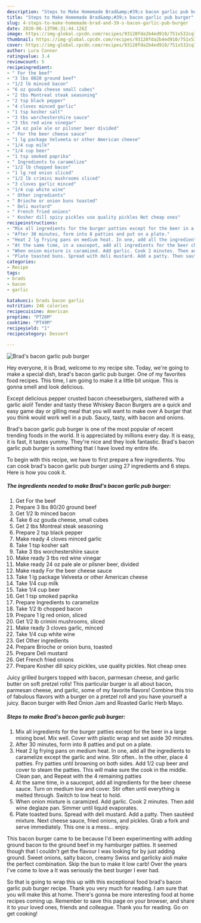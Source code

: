 ```yaml
---
description: "Steps to Make Homemade Brad&amp;#39;s bacon garlic pub burger"
title: "Steps to Make Homemade Brad&amp;#39;s bacon garlic pub burger"
slug: 4-steps-to-make-homemade-brad-and-39-s-bacon-garlic-pub-burger
date: 2020-06-13T06:31:44.126Z
image: https://img-global.cpcdn.com/recipes/93120fda2b4ed910/751x532cq70/brads-bacon-garlic-pub-burger-recipe-main-photo.jpg
thumbnail: https://img-global.cpcdn.com/recipes/93120fda2b4ed910/751x532cq70/brads-bacon-garlic-pub-burger-recipe-main-photo.jpg
cover: https://img-global.cpcdn.com/recipes/93120fda2b4ed910/751x532cq70/brads-bacon-garlic-pub-burger-recipe-main-photo.jpg
author: Lura Conner
ratingvalue: 3.4
reviewcount: 5
recipeingredient:
- " For the beef"
- "3 lbs 8020 ground beef"
- "1/2 lb minced bacon"
- "6 oz gouda cheese small cubes"
- "2 tbs Montreal steak seasoning"
- "2 tsp black pepper"
- "4 cloves minced garlic"
- "1 tsp kosher salt"
- "3 tbs worchestershire sauce"
- "3 tbs red wine vinegar"
- "24 oz pale ale or pilsner beer divided"
- " For the beer cheese sauce"
- "1 lg package Velveeta or other American cheese"
- "1/4 cup milk"
- "1/4 cup beer"
- "1 tsp smoked paprika"
- " Ingredients to caramelize"
- "1/2 lb chopped bacon"
- "1 lg red onion sliced"
- "1/2 lb crimini mushrooms sliced"
- "3 cloves garlic minced"
- "1/4 cup white wine"
- " Other ingredients"
- " Brioche or onion buns toasted"
- " Deli mustard"
- " French fried onions"
- " Kosher dill spicy pickles use quality pickles Not cheap ones"
recipeinstructions:
- "Mix all ingredients for the burger patties except for the beer in a large mixing bowl. Mix well. Cover with plastic wrap and set aside 30 minutes."
- "After 30 minutes, form into 8 patties and put on a plate."
- "Heat 2 lg frying pans on medium heat. In one, add all the ingredients to caramelize except the garlic and wine. Stir often.. In the other, place 4 patties. Fry patties until browning on both sides. Add 1/2 cup beer and cover to steam the patties. This will make sure the cook in the middle. Clean pan, and Repeat with the 4 remaining patties"
- "At the same time, in a saucepot, add all ingredients for the beer cheese sauce. Turn on medium low and cover. Stir often until everything is melted through. Switch to low heat to hold."
- "When onion mixture is caramized. Add garlic. Cook 2 minutes. Then add wine deglaze pan. Simmer until liquid evaporates."
- "Plate toasted buns. Spread with deli mustard. Add a patty. Then sautéed mixture. Next cheese sauce, fried onions, and pickles. Grab a fork and serve immediately. This one is a mess... enjoy."
categories:
- Recipe
tags:
- brads
- bacon
- garlic

katakunci: brads bacon garlic 
nutrition: 246 calories
recipecuisine: American
preptime: "PT26M"
cooktime: "PT49M"
recipeyield: "1"
recipecategory: Dessert

---
```



![Brad&#39;s bacon garlic pub burger](https://img-global.cpcdn.com/recipes/93120fda2b4ed910/751x532cq70/brads-bacon-garlic-pub-burger-recipe-main-photo.jpg)

Hey everyone, it is Brad, welcome to my recipe site. Today, we're going to make a special dish, brad&#39;s bacon garlic pub burger. One of my favorites food recipes. This time, I am going to make it a little bit unique. This is gonna smell and look delicious.

Except delicious pepper crusted bacon cheeseburgers, slathered with a garlic aioli! Tender and tasty these Whiskey Bacon Burgers are a quick and easy game day or gilling meal that you will want to make over A burger that you think would work well in a pub. Saucy, tasty, with bacon and onions.

Brad&#39;s bacon garlic pub burger is one of the most popular of recent trending foods in the world. It is appreciated by millions every day. It is easy, it is fast, it tastes yummy. They're nice and they look fantastic. Brad&#39;s bacon garlic pub burger is something that I have loved my entire life.


To begin with this recipe, we have to first prepare a few ingredients. You can cook brad&#39;s bacon garlic pub burger using 27 ingredients and 6 steps. Here is how you cook it.

<!--inarticleads1-->

##### The ingredients needed to make Brad&#39;s bacon garlic pub burger:

1. Get  For the beef
1. Prepare 3 lbs 80/20 ground beef
1. Get 1/2 lb minced bacon
1. Take 6 oz gouda cheese, small cubes
1. Get 2 tbs Montreal steak seasoning
1. Prepare 2 tsp black pepper
1. Make ready 4 cloves minced garlic
1. Take 1 tsp kosher salt
1. Take 3 tbs worchestershire sauce
1. Make ready 3 tbs red wine vinegar
1. Make ready 24 oz pale ale or pilsner beer, divided
1. Make ready  For the beer cheese sauce
1. Take 1 lg package Velveeta or other American cheese
1. Take 1/4 cup milk
1. Take 1/4 cup beer
1. Get 1 tsp smoked paprika
1. Prepare  Ingredients to caramelize
1. Take 1/2 lb chopped bacon
1. Prepare 1 lg red onion, sliced
1. Get 1/2 lb crimini mushrooms, sliced
1. Make ready 3 cloves garlic, minced
1. Take 1/4 cup white wine
1. Get  Other ingredients
1. Prepare  Brioche or onion buns, toasted
1. Prepare  Deli mustard
1. Get  French fried onions
1. Prepare  Kosher dill spicy pickles, use quality pickles. Not cheap ones


Juicy grilled burgers topped with bacon, parmesan cheese, and garlic butter on soft pretzel rolls! This particular burger is all about bacon, parmesan cheese, and garlic, some of my favorite flavors! Combine this trio of fabulous flavors with a burger on a pretzel roll and you have yourself a juicy. Bacon burger with Red Onion Jam and Roasted Garlic Herb Mayo. 

<!--inarticleads2-->

##### Steps to make Brad&#39;s bacon garlic pub burger:

1. Mix all ingredients for the burger patties except for the beer in a large mixing bowl. Mix well. Cover with plastic wrap and set aside 30 minutes.
1. After 30 minutes, form into 8 patties and put on a plate.
1. Heat 2 lg frying pans on medium heat. In one, add all the ingredients to caramelize except the garlic and wine. Stir often.. In the other, place 4 patties. Fry patties until browning on both sides. Add 1/2 cup beer and cover to steam the patties. This will make sure the cook in the middle. Clean pan, and Repeat with the 4 remaining patties
1. At the same time, in a saucepot, add all ingredients for the beer cheese sauce. Turn on medium low and cover. Stir often until everything is melted through. Switch to low heat to hold.
1. When onion mixture is caramized. Add garlic. Cook 2 minutes. Then add wine deglaze pan. Simmer until liquid evaporates.
1. Plate toasted buns. Spread with deli mustard. Add a patty. Then sautéed mixture. Next cheese sauce, fried onions, and pickles. Grab a fork and serve immediately. This one is a mess... enjoy.


This bacon burger came to be because I&#39;d been experimenting with adding ground bacon to the ground beef in my hamburger patties. It seemed though that I couldn&#39;t get the flavour I was looking for by just adding ground. Sweet onions, salty bacon, creamy Swiss and garlicky aioli make the perfect combination. Skip the bun to make it low carb! Over the years I&#39;ve come to love a It was seriously the best burger I ever had. 

So that is going to wrap this up with this exceptional food brad&#39;s bacon garlic pub burger recipe. Thank you very much for reading. I am sure that you will make this at home. There's gonna be more interesting food at home recipes coming up. Remember to save this page on your browser, and share it to your loved ones, friends and colleague. Thank you for reading. Go on get cooking!
